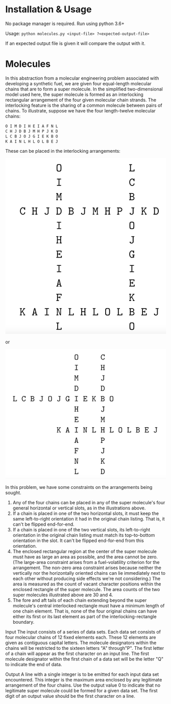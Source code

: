 # Installation & Usage
No package manager is required. Run using python 3.6+

Usage: `python molecules.py <input-file> ?<expected-output-file>`

If an expected output file is given it will compare the output with it.

# Molecules
In this abstraction from a molecular engineering problem associated with developing a synthetic fuel, we are given four equal-length molecular chains that are to form a super molecule. In the simplified two-dimensional model used here, the super molecule is formed as an interlocking rectangular arrangement of the four given molecular chain strands. The interlocking feature is the sharing of a common molecule between pairs of chains. To illustrate, suppose we have the four length-twelve molecular chains:

```
O I M D I H E I A F N L
C H J D B J M H P J K D
L C B J O J G I E K B O
K A I N L H L O L B E J
```
These can be placed in the interlocking arrangements:

![molecule1](images/molecule1.png)

or

![molecule2](images/molecule2.png)

In this problem, we have some constraints on the arrangements being sought.

1. Any of the four chains can be placed in any of the super molecule's four general horizontal or vertical slots, as in the illustrations above.
1. If a chain is placed in one of the two horizontal slots, it must keep the same left-to-right orientation it had in the original chain listing. That is, it can't be flipped end-for-end.
1. If a chain is placed in one of the two vertical slots, its left-to-right orientation in the original chain listing must match its top-to-bottom orientation in the slot. It can't be flipped end-for-end from this orientation.
1. The enclosed rectangular region at the center of the super molecule must have as large an area as possible, and the area cannot be zero. (The large-area constraint arises from a fuel-volatility criterion for the arrangement. The non-zero area constraint arises because neither the vertically nor the horizontally oriented chains can lie immediately next to each other without producing side effects we're not considering.) The area is measured as the count of vacant character positions within the enclosed rectangle of the super molecule. The area counts of the two super molecules illustrated above are 30 and 4.
1. The fore and aft tails of each chain extending beyond the super molecule's central interlocked rectangle must have a minimum length of one chain element. That is, none of the four original chains can have either its first or its last element as part of the interlocking-rectangle boundary.
 

Input
The input consists of a series of data sets. Each data set consists of four molecular chains of 12 fixed elements each. These 12 elements are given as contiguous capital letters. The molecule designators within the chains will be restricted to the sixteen letters "A" through"P". The first letter of a chain will appear as the first character on an input line. The first molecule designator within the first chain of a data set will be the letter "Q" to indicate the end of data.

Output
A line with a single integer is to be emitted for each input data set encountered. This integer is the maximum area enclosed by any legitimate arrangement of the four chains. Use the output value 0 to indicate that no legitimate super molecule could be formed for a given data set. The first digit of an output value should be the first character on a line.